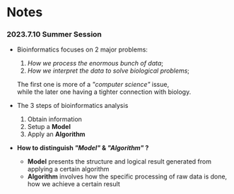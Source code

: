 # Notes

### 2023.7.10 Summer Session

* Bioinformatics focuses on 2 major problems:  

  1. *How we process the enormous bunch of data*;  
  2. *How we interpret the data to solve biological problems*;  

  The first one is more of a *"computer science"* issue,  
  while the later one having a tighter connection with biology.  


* The 3 steps of bioinformatics analysis
  1. Obtain information
  2. Setup a **Model**
  3. Apply an **Algorithm**

* **How to distinguish *"Model"* & *"Algorithm"* ?**  
  * **Model** presents the structure and logical result generated from applying a certain algorithm  
  * **Algorithm** involves how the specific processing of raw data is done, how we achieve a certain result
